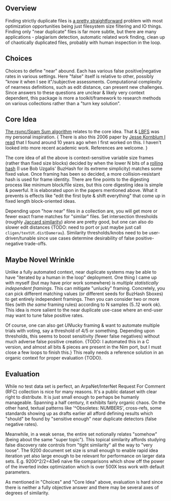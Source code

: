 Overview
--------

Finding strictly duplicate files is [a pretty
straightforward](https://github.com/c-blake/cligen/blob/master/examples/dups.nim)
problem with most optimization opportunities being just filesystem size
filtering and IO things.  Finding only "near duplicate" files is far more
subtle, but there are many applications - plagiarism detection, automatic
related work finding, clean up of chaotically duplicated files, probably with
human inspection in the loop.

Choices
-------

Choices to define "near" abound.  Each has various false positive|negative rates
in various settings.  Here "false" itself is relative to other, possibly "know
it when I see it"/subjective assessments.  Computational complexity of nearness
definitions, such as edit distance, can present new challenges.  Since answers
to these questions are unclear & likely very context dependent, this package is
more a toolkit/framework to research methods on various collections rather than
a "turn key solution".

Core Idea
---------

[The rsync/Spam Sum algorithm](https://rsync.samba.org/tech_report/) relates to
the core idea.  That & [LBFS](http://www.sosp.org/2001/papers/mazieres.pdf) was
my personal inspiration. { There is also this 2006 paper by [Jesse Kornblum I
read](https://www.sciencedirect.com/science/article/pii/S1742287606000764) that
I found around 10 years ago when I first worked on this.  I haven't looked into
more recent academic work.  References are welcome. }

The core idea of all the above is context-sensitive variable size frames (rather
than fixed size blocks) decided by when the lower N bits of a [rolling
hash](https://en.wikipedia.org/wiki/Rolling_hash) (I use Bob Uzgalis' BuzHash
for its extreme simplicity) matches some fixed value.  Once framing has been so
decided, a more collision-resistant hash is used for frame identity.  There are
fine points to the digesting process like minimum block/file sizes, but this
core digesting idea is simple & powerful.  It is elaborated upon in the papers
mentioned above.  What it prevents is effects like "edit the first byte & shift
everything" that come up in fixed length block-oriented ideas.

Depending upon "how near" files in a collection are, you will get more or fewer
exact frame matches for "similar" files.  Set intersection thresholds (roughly
[Jaccard similarity](https://en.wikipedia.org/wiki/Jaccard_index)) alone are
pretty good, but one can also do slower edit distances {TODO: need to port or
just maybe just call `cligen/textUt.distDamerau`}.  Similarity thresholds/knobs
need to be user-driven/tunable since use cases determine desirability of false
positive-negative trade-offs.

Maybe Novel Wrinkle
-------------------

Unlike a fully automated context, near duplicate systems may be able to have
"iterated by a human in the loop" deployment.  One thing I came up with myself
(but may have prior work somewhere) is *multiple statistically independent
framings*.  This can mitigate "unlucky" framing.  Concretely, you can pick
different matching values (or different seeds for BuzHash Sboxes) to get
entirely independent framings.  Then you can consider two or more files (with
*the same* framing rules) according to N samples (5..12 work ok).  This idea is
more salient to the near duplicate use-case where an end-user may want to tune
false positive rates.

Of course, one can also get *UN*lucky framing & want to automate multiple trials
with voting, say a threshold of 4/5 or something.  Depending upon thresholds,
this seems to boost sensitivity (fewer false negatives) without much adverse
false positive creation. {TODO: I automated this in a C version, and almost all
bits & pieces are present in the Nim port, but I must close a few loops to
finish this.}  This really needs a reference solution in an organic context for
proper evaluation {TODO}.

Evaluation
----------

While no test data set is perfect, an ArpaNet/InterNet Request For Comment (RFC)
collection is nice for many reasons.  It's a public dataset with clear right to
distribute.  It is just small enough to perhaps be humanly manageable.  Spanning
a half century, it exhibits fairly organic chaos.  On the other hand, textual
patterns like '^Obsoletes: NUMBERS', cross-refs, some standards showing up as
drafts earlier all afford defining results which "should" be found by "sensitive
enough" near duplicate detectors (false negative rates).

Meanwhile, in a weak sense, the entire set notionally relates "somehow" (being
about the same "super topic").  This topical similarity affords studying false
discovery rate controls from "tight similarity" all the way to "very loose".
The 9200 document set size is small enough to enable rapid idea iteration yet
also large enough to be relevant for performance on larger data sets.  E.g.
9200^2/2=43e6 naive file comparisons which show off the power of the inverted
index optimization which is over 500X less work with default parameters.

As mentioned in "Choices" and "Core Idea" above, evaluation is hard since there
is neither a fully objective answer and there may be several axes of degrees of
similarity.
